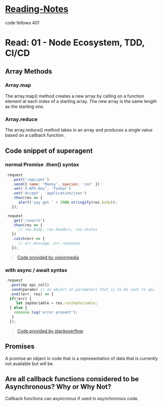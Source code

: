 # [Reading-Notes](https://alsosteve.github.io/reading-notes/)
code fellows 401

# Read: 01 - Node Ecosystem, TDD, CI/CD

## Array Methods

### Array.map
The array.map() method creates a new array by calling on a function element at each index of a starting array. The new array is the same length as the starting one.

### Array.reduce
The array.reduce() method takes in an array and produces a single value based on a callback function.

## Code snippet of superagent

### normal Promise .then() syntax
``` javascript
 request
   .post('/api/pet')
   .send({ name: 'Manny', species: 'cat' })
   .set('X-API-Key', 'foobar')
   .set('Accept', 'application/json')
   .then(res => {
      alert('yay got ' + JSON.stringify(res.body));
   });
```
``` javascript
 request
   .get('/search')
   .then(res => {
      // res.body, res.headers, res.status
   })
   .catch(err => {
      // err.message, err.response
   });
   ```
> [Code provided by visionmedia](https://visionmedia.github.io/superage)

### with async / await syntax
``` javascript
 request
  .post(my api call)
  .send(params) // an object of parameters that is to be sent to api 
  .end((err, res) => {
  if(!err) {
     let impVariable = res.resImpVariable;
  } else {
    console.log('error present');
   }
  });
   ```
> [Code provided by stackoverflow](https://stackoverflow.com/questions/62187645/how-do-i-use-aysnc-await-in-this-superagent-call)

## Promises

A promise an object in code that is a representation of data that is currently not available but will be.

## Are all callback functions considered to be Asynchronous? Why or Why Not?

Callback functions can asyncronus if used in asynchronous code.